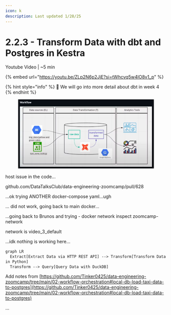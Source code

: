 ```yaml
---
icon: k
description: Last updated 1/28/25
---
```


# 2.2.3 - Transform Data with dbt and Postgres in Kestra

Youtube Video | \~5 min

{% embed url="https://youtu.be/ZLp2N6p2JjE?si=tWhcvq5w4lO8v1_p" %}

{% hint style="info" %}
:eyes: We will go into more detail about dbt in week 4
{% endhint %}

<figure><img src="../../.gitbook/assets/Screen Shot 2025-01-29 at 6.34.11 PM.png" alt=""><figcaption></figcaption></figure>

host issue in the code...

github.com/DataTalksClub/data-engineering-zoomcamp/pull/628

...ok trying ANOTHER docker-compose yaml...ugh

... did not work, going back to main docker...

...going back to Brunos and trying - docker network inspect zoomcamp-network

network is video\_3\_default

...idk nothing is working here...



```mermaid
graph LR
  Extract[Extract Data via HTTP REST API] --> Transform[Transform Data in Python]
  Transform --> Query[Query Data with DuckDB]
```

Add notes from [https://github.com/Tinker0425/data-engineering-zoomcamp/tree/main/02-workflow-orchestration#local-db-load-taxi-data-to-postgres](https://github.com/Tinker0425/data-engineering-zoomcamp/tree/main/02-workflow-orchestration#local-db-load-taxi-data-to-postgres)



...



